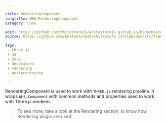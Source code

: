 ```yaml
---

title: RenderingComponent
longtitle: WHS.RenderingComponent
category: Core

edit: https://github.com/WhitestormJS/whitestormjs.github.io/blob/master/src/pages/docs/core/renderingcomponent.md
source: https://github.com/WhitestormJS/whitestorm.js/blob/dev/src/framework/core/RenderingComponent.js

tags:
 - three.js
 - 3d
 - core
 - decorators
 - rendering
 - postprocessing

---
```


RenderingComponent is used to work with `THREE.js` rendering pipeline. It wraps `WHS.Component` with common methods and properties used to work with Three.js renderer. 

> To see more, take a look at the Rendering section, to know how Rendering plugin are used.
